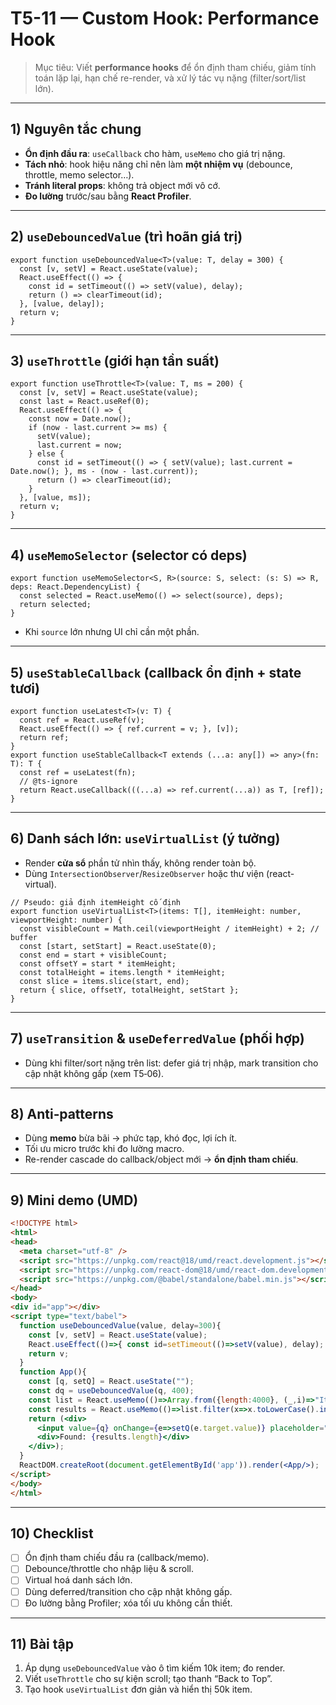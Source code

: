 # T5-11 — Custom Hook: Performance Hook

> Mục tiêu: Viết **performance hooks** để ổn định tham chiếu, giảm tính toán lặp lại, hạn chế re-render, và xử lý tác vụ nặng (filter/sort/list lớn).

---

## 1) Nguyên tắc chung
- **Ổn định đầu ra**: `useCallback` cho hàm, `useMemo` cho giá trị nặng.
- **Tách nhỏ**: hook hiệu năng chỉ nên làm **một nhiệm vụ** (debounce, throttle, memo selector…).
- **Tránh literal props**: không trả object mới vô cớ.
- **Đo lường** trước/sau bằng **React Profiler**.

---

## 2) `useDebouncedValue` (trì hoãn giá trị)
```tsx
export function useDebouncedValue<T>(value: T, delay = 300) {
  const [v, setV] = React.useState(value);
  React.useEffect(() => {
    const id = setTimeout(() => setV(value), delay);
    return () => clearTimeout(id);
  }, [value, delay]);
  return v;
}
```

---

## 3) `useThrottle` (giới hạn tần suất)
```tsx
export function useThrottle<T>(value: T, ms = 200) {
  const [v, setV] = React.useState(value);
  const last = React.useRef(0);
  React.useEffect(() => {
    const now = Date.now();
    if (now - last.current >= ms) {
      setV(value);
      last.current = now;
    } else {
      const id = setTimeout(() => { setV(value); last.current = Date.now(); }, ms - (now - last.current));
      return () => clearTimeout(id);
    }
  }, [value, ms]);
  return v;
}
```

---

## 4) `useMemoSelector` (selector có deps)
```tsx
export function useMemoSelector<S, R>(source: S, select: (s: S) => R, deps: React.DependencyList) {
  const selected = React.useMemo(() => select(source), deps);
  return selected;
}
```
- Khi `source` lớn nhưng UI chỉ cần một phần.

---

## 5) `useStableCallback` (callback ổn định + state tươi)
```tsx
export function useLatest<T>(v: T) {
  const ref = React.useRef(v);
  React.useEffect(() => { ref.current = v; }, [v]);
  return ref;
}
export function useStableCallback<T extends (...a: any[]) => any>(fn: T): T {
  const ref = useLatest(fn);
  // @ts-ignore
  return React.useCallback(((...a) => ref.current(...a)) as T, [ref]);
}
```

---

## 6) Danh sách lớn: `useVirtualList` (ý tưởng)
- Render **cửa sổ** phần tử nhìn thấy, không render toàn bộ.
- Dùng `IntersectionObserver`/`ResizeObserver` hoặc thư viện (react-virtual).

```tsx
// Pseudo: giả định itemHeight cố định
export function useVirtualList<T>(items: T[], itemHeight: number, viewportHeight: number) {
  const visibleCount = Math.ceil(viewportHeight / itemHeight) + 2; // buffer
  const [start, setStart] = React.useState(0);
  const end = start + visibleCount;
  const offsetY = start * itemHeight;
  const totalHeight = items.length * itemHeight;
  const slice = items.slice(start, end);
  return { slice, offsetY, totalHeight, setStart };
}
```

---

## 7) `useTransition` & `useDeferredValue` (phối hợp)
- Dùng khi filter/sort nặng trên list: defer giá trị nhập, mark transition cho cập nhật không gấp (xem T5‑06).

---

## 8) Anti‑patterns
- Dùng **memo** bừa bãi → phức tạp, khó đọc, lợi ích ít.
- Tối ưu micro trước khi đo lường macro.
- Re-render cascade do callback/object mới → **ổn định tham chiếu**.

---

## 9) Mini demo (UMD)
```html
<!DOCTYPE html>
<html>
<head>
  <meta charset="utf-8" />
  <script src="https://unpkg.com/react@18/umd/react.development.js"></script>
  <script src="https://unpkg.com/react-dom@18/umd/react-dom.development.js"></script>
  <script src="https://unpkg.com/@babel/standalone/babel.min.js"></script>
</head>
<body>
<div id="app"></div>
<script type="text/babel">
  function useDebouncedValue(value, delay=300){
    const [v, setV] = React.useState(value);
    React.useEffect(()=>{ const id=setTimeout(()=>setV(value), delay); return ()=>clearTimeout(id); }, [value, delay]);
    return v;
  }
  function App(){
    const [q, setQ] = React.useState("");
    const dq = useDebouncedValue(q, 400);
    const list = React.useMemo(()=>Array.from({length:4000}, (_,i)=>"Item "+i), []);
    const results = React.useMemo(()=>list.filter(x=>x.toLowerCase().includes(dq.toLowerCase())), [list, dq]);
    return (<div>
      <input value={q} onChange={e=>setQ(e.target.value)} placeholder="Search 4k items"/>
      <div>Found: {results.length}</div>
    </div>);
  }
  ReactDOM.createRoot(document.getElementById('app')).render(<App/>);
</script>
</body>
</html>
```

---

## 10) Checklist
- [ ] Ổn định tham chiếu đầu ra (callback/memo).
- [ ] Debounce/throttle cho nhập liệu & scroll.
- [ ] Virtual hoá danh sách lớn.
- [ ] Dùng deferred/transition cho cập nhật không gấp.
- [ ] Đo lường bằng Profiler; xóa tối ưu không cần thiết.

---

## 11) Bài tập
1. Áp dụng `useDebouncedValue` vào ô tìm kiếm 10k item; đo render.  
2. Viết `useThrottle` cho sự kiện scroll; tạo thanh “Back to Top”.  
3. Tạo hook `useVirtualList` đơn giản và hiển thị 50k item.